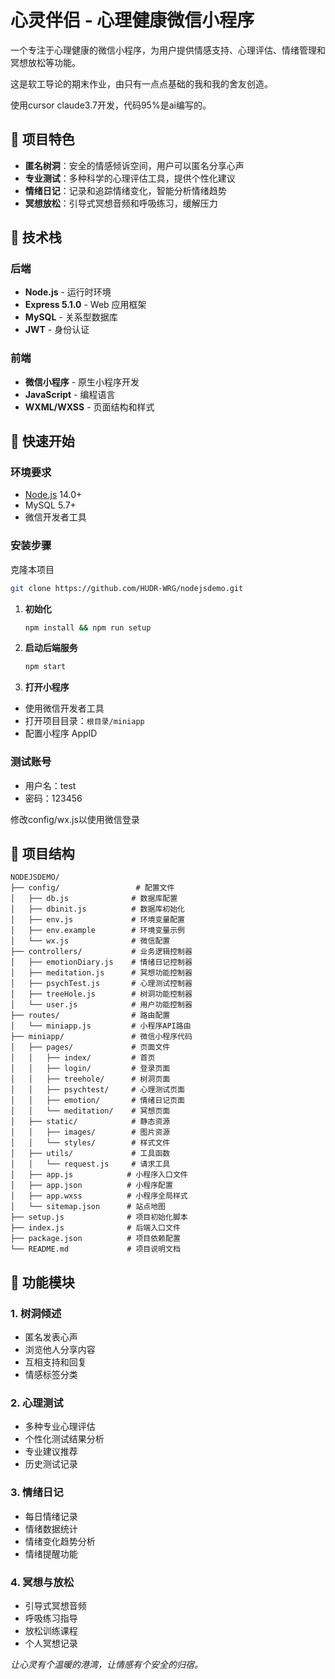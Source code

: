# 心灵伴侣 - 心理健康微信小程序

一个专注于心理健康的微信小程序，为用户提供情感支持、心理评估、情绪管理和冥想放松等功能。

这是软工导论的期末作业，由只有一点点基础的我和我的舍友创造。

使用cursor claude3.7开发，代码95%是ai编写的。

## 🌟 项目特色

- **匿名树洞**：安全的情感倾诉空间，用户可以匿名分享心声
- **专业测试**：多种科学的心理评估工具，提供个性化建议
- **情绪日记**：记录和追踪情绪变化，智能分析情绪趋势
- **冥想放松**：引导式冥想音频和呼吸练习，缓解压力

## 🔧 技术栈

### 后端

- **Node.js** - 运行时环境
- **Express 5.1.0** - Web 应用框架
- **MySQL** - 关系型数据库
- **JWT** - 身份认证

### 前端

- **微信小程序** - 原生小程序开发
- **JavaScript** - 编程语言
- **WXML/WXSS** - 页面结构和样式

## 🚀 快速开始

### 环境要求

- [Node.js](https://nodejs.org/zh-cn) 14.0+
- MySQL 5.7+
- 微信开发者工具

### 安装步骤
克隆本项目
```bash
git clone https://github.com/HUDR-WRG/nodejsdemo.git
 ```

1. **初始化**
   
   ```bash
   npm install && npm run setup
   ```

2. **启动后端服务**
   
   ```bash
   npm start
   ```

3. **打开小程序**
- 使用微信开发者工具
- 打开项目目录：`根目录/miniapp`
- 配置小程序 AppID

### 测试账号

- 用户名：test
- 密码：123456

修改config/wx.js以使用微信登录

## 📁 项目结构

```
NODEJSDEMO/
├── config/                 # 配置文件
│   ├── db.js              # 数据库配置
│   ├── dbinit.js          # 数据库初始化
│   ├── env.js             # 环境变量配置
│   ├── env.example        # 环境变量示例
│   └── wx.js              # 微信配置
├── controllers/           # 业务逻辑控制器
│   ├── emotionDiary.js    # 情绪日记控制器
│   ├── meditation.js      # 冥想功能控制器
│   ├── psychTest.js       # 心理测试控制器
│   ├── treeHole.js        # 树洞功能控制器
│   └── user.js            # 用户功能控制器
├── routes/                # 路由配置
│   └── miniapp.js         # 小程序API路由
├── miniapp/               # 微信小程序代码
│   ├── pages/             # 页面文件
│   │   ├── index/         # 首页
│   │   ├── login/         # 登录页面
│   │   ├── treehole/      # 树洞页面
│   │   ├── psychtest/     # 心理测试页面
│   │   ├── emotion/       # 情绪日记页面
│   │   └── meditation/    # 冥想页面
│   ├── static/            # 静态资源
│   │   ├── images/        # 图片资源
│   │   └── styles/        # 样式文件
│   ├── utils/             # 工具函数
│   │   └── request.js     # 请求工具
│   ├── app.js            # 小程序入口文件
│   ├── app.json          # 小程序配置
│   ├── app.wxss          # 小程序全局样式
│   └── sitemap.json      # 站点地图
├── setup.js              # 项目初始化脚本
├── index.js              # 后端入口文件
├── package.json          # 项目依赖配置
└── README.md             # 项目说明文档
```

## 🚀 功能模块

### 1. 树洞倾述

- 匿名发表心声
- 浏览他人分享内容
- 互相支持和回复
- 情感标签分类

### 2. 心理测试

- 多种专业心理评估
- 个性化测试结果分析
- 专业建议推荐
- 历史测试记录

### 3. 情绪日记

- 每日情绪记录
- 情绪数据统计
- 情绪变化趋势分析
- 情绪提醒功能

### 4. 冥想与放松

- 引导式冥想音频
- 呼吸练习指导
- 放松训练课程
- 个人冥想记录

*让心灵有个温暖的港湾，让情感有个安全的归宿。*
